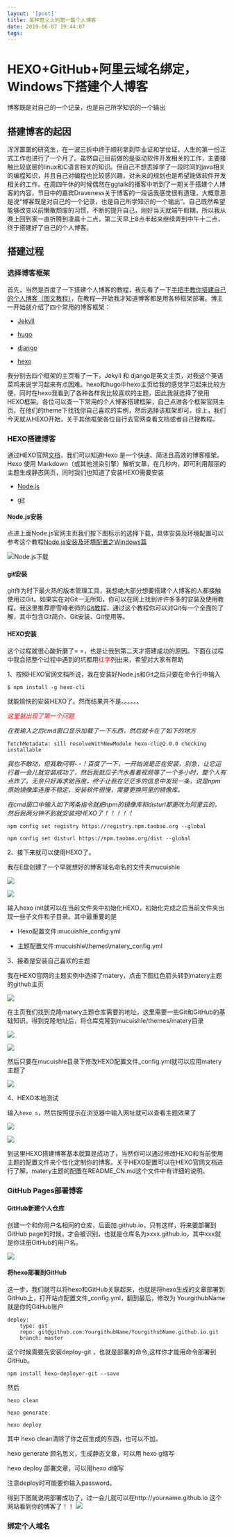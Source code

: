 ```yaml
---
layout: '[post]'
title: 某种意义上的第一篇个人博客
date: 2019-06-07 19:44:07
tags:
---
```

# HEXO+GitHub+阿里云域名绑定，Windows下搭建个人博客
博客既是对自己的一个记录，也是自己所学知识的一个输出

## 搭建博客的起因
浑浑噩噩的研究生，在一波三折中终于顺利拿到毕业证和学位证，人生的第一份正式工作也进行了一个月了。虽然自己目前做的是驱动软件开发相关的工作，主要接触比较底层的linux和C语言相关的知识。但自己不想丢掉学了一段时间的java相关的编程知识，并且自己对编程也比较感兴趣，对未来的规划也是希望能做软件开发相关的工作。在周四午休的时候偶然在ggtalk的播客中听到了一期关于搭建个人博客的内容，节目中的嘉宾Draveness关于博客的一段话我感觉很有道理，大概意思是说“博客既是对自己的一个记录，也是自己所学知识的一个输出”。自己既然希望能够改变以前懒散颓废的习惯，不断的提升自己，刚好当天就端午假期，所以我从晚上回到家一直折腾到凌晨十二点，第二天早上8点半起来继续弄到中午十二点，终于搭建好了自己的个人博客。

## 搭建过程
### 选择博客框架
首先，当然是百度了一下搭建个人博客的教程，我先看了一下[手把手教你搭建自己的个人博客（图文教程）](https://blog.csdn.net/gsl9d1p04f6x2ts3c9/article/details/81024330)，在教程一开始我才知道博客都是用各种框架部署。博主一开始就介绍了四个常用的博客框架：

- [Jekyll](https://jekyllrb.com/)

- [hugo](http://www.gohugo.org/)

- [django](https://www.djangoproject.com/)

- [hexo](https://hexo.io/)

我分别去四个框架的主页看了一下，Jekyll 和 django是英文主页，对我这个英语菜鸡来说学习起来有点困难。hexo和hugo中hexo主页给我的感觉学习起来比较方便，同时在hexo我看到了各种各样我比较喜欢的主题，因此我就选择了使用HEXO框架。各位可以查一下常用的个人博客搭建框架，自己点进各个框架官网主页，在他们的theme下找找你自己喜欢的实例，然后选择该框架即可。综上，我们今天就从HEXO开始，关于其他框架各位自行去官网查看文档或者自己搜教程。

### HEXO搭建博客

通过HEXO官网[文档](https://hexo.io/zh-cn/docs/)，我们可以知道Hexo 是一个快速、简洁且高效的博客框架。Hexo 使用 Markdown（或其他渲染引擎）解析文章，在几秒内，即可利用靓丽的主题生成静态网页，同时我们也知道了安装HEXO需要安装
- [Node.js](https://nodejs.org/en/)

- [git](https://git-scm.com/)

#### Node.js安装
点进上面Node.js官网主页我们按下图标示的选择下载，具体安装及环境配置可以参考这个教程[Node.js安装及环境配置之Windows篇](https://www.cnblogs.com/zhouyu2017/p/6485265.html)

![Node.js下载](http://wx2.sinaimg.cn/mw690/86deecfbly1g3t46j1y9bj20pc0e4jt3.jpg)

#### git安装
git作为时下最火热的版本管理工具，我想绝大部分想要搭建个人博客的人都接触使用过Git。如果实在对Git一无所知，你可以在网上找到许许多多的安装及使用教程。我这里推荐廖雪峰老师的[Git教程](https://www.liaoxuefeng.com/wiki/896043488029600)，通过这个教程你可以对Git有一个全面的了解，其中包含Git简介、Git安装、Git使用等。

#### HEXO安装
这个过程就很心酸折磨了= =，也是让我到第二天才搭建成功的原因。下面在过程中我会把整个过程中遇到的坑都用<font color="red">红字</font>列出来，希望对大家有帮助

1、按照HEXO官网文档所说，我在安装好Node.js和Git之后只要在命令行中输入

`$ npm install -g hexo-cli`

就能愉快的安装HEXO了。然而结果并不是。。。。。。

<font color="red">*这里就出现了第一个问题*</font>

*在我输入之后cmd窗口显示加载了一下东西，然后就卡在了如下的地方*

`fetchMetadata: sill resolveWithNewModule hexo-cli@2.0.0 checking installable`

*我也不敢动，但我敢问啊- -！百度了一下，一开始说是正在安装，别急，让它运行着一会儿就安装成功了，然后我就瓜子汽水看着视频等了一个多小时，整个人有点炸了。无奈只好再求助百度，终于让我在茫茫多的信息中发现一条，说是npm原始镜像库连接不稳定，安装软件很慢，需要更换阿里的镜像库。*

*在cmd窗口中输入如下两条指令就把npm的镜像库和disturl都更改为阿里云的，然后我两分钟不到就安装完HEXO了！！！！！*

`npm config set registry https://registry.npm.taobao.org --global`

`npm config set disturl https://npm.taobao.org/dist --global`

2、接下来就可以使用HEXO了。

我在E盘创建了一个早就想好的博客域名命名的文件夹mucuishle

![](http://wx4.sinaimg.cn/mw690/86deecfbly1g3t46gyvd7j20nk0gh41i.jpg)

![](http://wx4.sinaimg.cn/mw690/86deecfbly1g3t49laylcj20r70e8wf5.jpg)

输入hexo init就可以在当前文件夹中初始化HEXO，初始化完成之后当前文件夹出现一些子文件和子目录。其中最重要的是

- Hexo配置文件:mucuishle\_config.yml

- 主题配置文件:mucuishle\themes\matery\_config.yml


3、接着是安装自己喜欢的主题


我在HEXO官网的主题实例中选择了matery，点击下图红色箭头转到matery主题的github主页

![](http://wx3.sinaimg.cn/mw690/86deecfbly1g3t4sgmqbhj21g80nrdit.jpg)

在主页我们找到克隆matery主题仓库需要的地址，这里需要一些Git和GitHub的基础知识。得到克隆地址后，将仓库克隆到mucuishle/themes/matery目录

![](http://wx3.sinaimg.cn/mw690/86deecfbly1g3t518uhbhj21gu0rz7a6.jpg)

![](http://wx2.sinaimg.cn/mw690/86deecfbly1g3t519a359j21gr0peq7x.jpg)

然后只要在mucuishle目录下修改HEXO配置文件_config.yml就可以应用matery主题了

![](http://wx4.sinaimg.cn/mw690/86deecfbly1g3t55y0jgsj21gn0piq6z.jpg)

4、HEXO本地测试

输入`hexo s`，然后按照提示在浏览器中输入网址就可以查看主题效果了

![](http://wx2.sinaimg.cn/mw690/86deecfbly1g3t5gwge4oj20gp026dfu.jpg)

![](http://wx2.sinaimg.cn/mw690/86deecfbly1g3t5gwt4gxj21gw0qiwii.jpg)

到这里HEXO搭建博客基本就算是成功了，当然你可以通过修改HEXO和当前使用主题的配置文件来个性化定制你的博客。关于HEXO配置可以在HEXO官网文档进行了解，matery主题的配置在README_CN.md这个文件中有详细的说明。

### GitHub Pages部署博客

#### GitHub新建个人仓库

创建一个和你用户名相同的仓库，后面加.github.io，只有这样，将来要部署到GitHub page的时候，才会被识别，也就是仓库名为xxxx.github.io，其中xxx就是你注册GitHub的用户名。

![](http://wx2.sinaimg.cn/mw690/86deecfbly1g3t5s9baqjj21hb0oe42h.jpg)

#### 将hexo部署到GitHub
这一步，我们就可以将hexo和GitHub关联起来，也就是将hexo生成的文章部署到GitHub上，打开站点配置文件_config.yml，翻到最后，修改为
YourgithubName就是你的GitHub账户

    deploy:
        type: git
        repo: git@github.com:YourgithubName/YourgithubName.github.io.git
        branch: master

这个时候需要先安装deploy-git ，也就是部署的命令,这样你才能用命令部署到GitHub。

`npm install hexo-deployer-git --save`

然后

`hexo clean`

`hexo generate`

`hexo deploy`

其中 hexo clean清除了你之前生成的东西，也可以不加。

hexo generate 顾名思义，生成静态文章，可以用 hexo g缩写

hexo deploy 部署文章，可以用hexo d缩写

注意deploy时可能要你输入password。

得到下图就说明部署成功了，过一会儿就可以在http://yourname.github.io 这个网站看到你的博客了！！
![](http://wx2.sinaimg.cn/mw690/86deecfbly1g3t46hzgrpj20od05p0tn.jpg)

### 绑定个人域名

